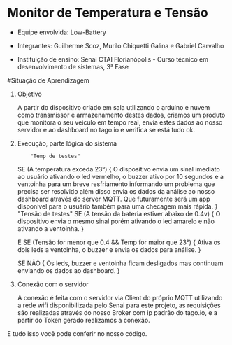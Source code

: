 # Monitor de Temperatura e Tensão

- Equipe envolvida: Low-Battery

- Integrantes: Guilherme Scoz, Murilo Chiquetti Galina e Gabriel Carvalho

- Instituição de ensino: Senai CTAI Florianópolis - Curso técnico em desenvolvimento de sistemas, 3ª Fase

#Situação de Aprendizagem

 1. Objetivo

    A partir do dispositivo criado em sala utilizando o arduino e nuvem como transmissor e armazenamento destes dados,
    criamos um produto que monitora o seu veiculo em tempo real, envia estes dados ao nosso servidor e ao dashboard no tago.io e verifica se está tudo ok.

 2. Execução, parte lógica do sistema

            "Temp de testes"
    SE (A temperatura exceda 23°) { 
        O dispositivo envia um sinal imediato ao usuário ativando o led vermelho, o buzzer ativo por 10 segundos e a ventoinha para um breve resfriamento informando um problema que precisa ser resolvido além disso envia os dados da análise ao nosso dashboard através do server MQTT. Que futuramente será um app disponivel para o usuário também para uma checagem mais rápida. 
    }       
                    "Tensão de testes"
    SE (A tensão da bateria estiver abaixo de 0.4v) {
        O dispositivo envia o mesmo sinal porém ativando o led amarelo e não ativando a ventoinha.
    }

    E SE (Tensão for menor que 0.4 && Temp for maior que 23°) {
        Ativa os dois leds a ventoinha, o buzzer e envia os dados para análise.
    }

    SE NÃO {
        Os leds, buzzer e ventoinha ficam desligados mas continuam enviando os dados ao dashboard.
    }
 
 3. Conexão com o servidor

    A conexão é feita com o servidor via Client do próprio MQTT utilizando a rede wifi disponibilizada pelo Senai para este projeto, as requisições são realizadas através do nosso Broker com ip padrão do tago.io, e a partir do Token gerado realizamos a conexão.

E tudo isso você pode conferir no nosso código.